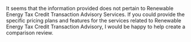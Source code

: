 It seems that the information provided does not pertain to Renewable Energy Tax Credit Transaction Advisory Services. If you could provide the specific pricing plans and features for the services related to Renewable Energy Tax Credit Transaction Advisory, I would be happy to help create a comparison review.